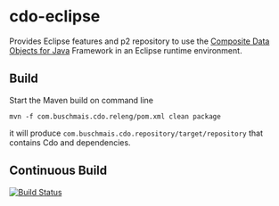 cdo-eclipse
===========

Provides Eclipse features and p2 repository to use the [Composite Data Objects for Java](http://www.github.com/buschmais/cdo) Framework in an Eclipse runtime environment. 


Build
-----
Start the Maven build on command line

	mvn -f com.buschmais.cdo.releng/pom.xml clean package

it will produce `com.buschmais.cdo.repository/target/repository` that contains Cdo and dependencies. 


Continuous Build
----------------

[![Build Status](https://secure.travis-ci.org/BluWings/cdo-eclipse.png)](http://travis-ci.org/BluWings/cdo-eclipse)
